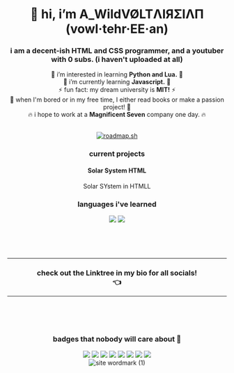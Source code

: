 <h1 align="center">👋 hi, i’m <strong>A_WildVØLTΛIЯΣIΛП</strong><br>(vowl·tehr·EE·an)</h1>

<h3 align="center">i am a decent-ish HTML and CSS programmer, and a youtuber with 0 subs. (i haven't uploaded at all)</h3>
<div align="center">
👀 i’m interested in learning <strong>Python and Lua.</strong> 👀 <br>
🌱 i’m currently learning <strong>Javascript.</strong> 🌱 <br>
⚡ fun fact: my dream university is <strong>MIT!</strong> ⚡ <br>
🚀 when I'm bored or in my free time, I either read books or make a passion project! 🚀 <br>
🔥 i hope to work at a <strong>Magnificent Seven</strong> company one day. 🔥
</div>
<br>
<div align="center">
  
[![roadmap.sh](https://roadmap.sh/card/wide/66b42b68e70e3d5622a00f69?variant=dark&roadmaps=frontend)](https://roadmap.sh)
</div>

<h3 align="center">current projects</h3>
<div align="center">

<h4>Solar System HTML</h4>
Solar SYstem in HTMLL
</div>
<h3 align="center">languages i've learned</h3>
<div align="center">

![](https://img.shields.io/badge/HTML-FF5200?style=for-the-badge&logo=html5&logoColor=white)
![](https://img.shields.io/badge/CSS-0098ff?style=for-the-badge&logo=css3&logoColor=white)
</div>
<br><br><br><hr>
<h3 align="center">check out the Linktree in my bio for all socials!<br>👈</h3>
<hr><br><br><br>

<div align="center">
<h3 align="center">badges that nobody will care about 📑</h3>

![](https://img.shields.io/badge/HTML-FF5200?style=for-the-badge&logo=html5&logoColor=white)
![](https://img.shields.io/badge/CSS-0098ff?style=for-the-badge&logo=css3&logoColor=white)
![](https://img.shields.io/badge/Brave_Browser-FF4000?style=for-the-badge&logo=brave&logoColor=white)
![](https://img.shields.io/badge/Github-1e1e1e?style=for-the-badge&logo=github&logoColor=white)
![](https://img.shields.io/badge/Gmail-1cca00?style=for-the-badge&logo=gmail&logoColor=white)
![](https://img.shields.io/badge/VSCode-0078D4?style=for-the-badge&logo=vscode&logoColor=white)
![](https://img.shields.io/badge/Windows-0078D6?style=for-the-badge&logo=windows&logoColor=white)
![](https://img.shields.io/badge/Element-0DBD8B?style=for-the-badge&logo=element&logoColor=white)
<br>
![site wordmark (1)](https://github.com/user-attachments/assets/82a05826-3b51-49bb-b073-a3ac4736aeb7)

</div>
<!---
TheVoltaireian/TheVoltaireian is a ✨ special ✨ repository because its `README.md` (this file) appears on your GitHub profile.
You can click the Preview link to take a look at your changes.
--->
